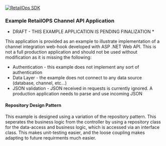 [![RetailOps SDK](http://cdn2.hubspot.net/hubfs/530512/Image/logo.png)](http://retailops.com)

### Example RetailOPS Channel API Application

* DRAFT - THIS EXAMPLE APPLICATION IS PENDING FINALIZATION *

This application is provided as an example to illustrate implementation of a channel integration web-hook
developed with ASP .NET Web API. This is not a full production application and should not be used without modification
as it is missing the following:
- Authentication - this example does not implement any sort of authentication
- Data Layer - the example does not connect to any data source (database, channel, etc...) 
- JSON validation - JSON received in requests is currently ignored. A production application needs to parse and use incoming JSON
    
#### Repository Design Pattern
This example is designed using a variation of the repository pattern. This seperates the business logic from the controller 
by using a repository class for the data-access and business logic, which is accessed via an interface class. 
This makes unit-testing easier, and the loose coupling makes adapting to future requirments much easier.


